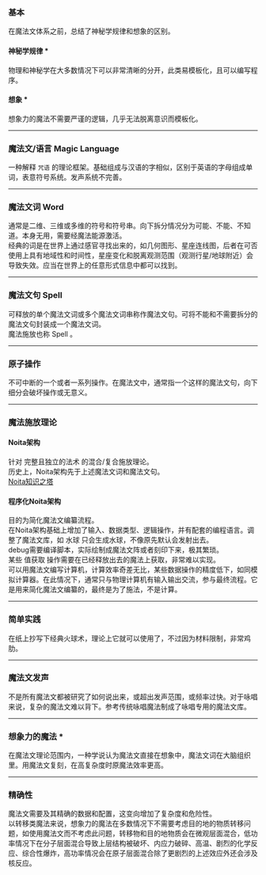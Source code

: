 
### 基本  
在魔法文体系之前，总结了神秘学规律和想象的区别。  
#### 神秘学规律 \*  
物理和神秘学在大多数情况下可以非常清晰的分开，此类易模板化，且可以编写程序。  
#### 想象 \*  
想象力的魔法不需要严谨的逻辑，几乎无法脱离意识而模板化。  

***
### 魔法文/语言 Magic Language  
一种解释 `咒语` 的理论框架。基础组成与汉语的字相似，区别于英语的字母组成单词，表意符号系统。发声系统不完善。  

***
### 魔法文词 Word  
通常是二维、三维或多维的符号和符号串。向下拆分情况分为可能、不能、不知道。本身无用，需要经魔法能源激活。  
经典的词是在世界上通过感官寻找出来的，如几何图形、星座连线图，后者在可否使用上具有地域性和时间性，星座变化和脱离观测范围（观测行星/地球附近）会导致失效。应当在世界上的任意形式信息中都可以找到。  

***
### 魔法文句 Spell  
可释放的单个魔法文词或多个魔法文词串称作魔法文句。可将不能和不需要拆分的魔法文句封装成一个魔法文词。  
魔法施放也称 Spell 。  

***
### 原子操作  
不可中断的一个或者一系列操作。在魔法文中，通常指一个这样的魔法文句，向下细分会破坏操作或无意义。  

***
### 魔法施放理论  
#### Noita架构  
针对 完整且独立的法术 的混合/复合施放理论。  
历史上，Noita架构先于上述魔法文词和魔法文句。  
[Noita知识之塔](https://www.bilibili.com/video/BV1Ft421H766/?share_source=copy_web&vd_source=2f4d360c71d1f75cdf430c67a76ae622)  

#### 程序化Noita架构  
目的为简化魔法文编纂流程。  
在Noita架构基础上增加了输入、数据类型、逻辑操作，并有配套的编程语言。调整了魔法文库，如 水球 只会生成水球，不像原先默认会发射出去。  
debug需要编译脚本，实际绘制成魔法文阵或者刻印下来，极其繁琐。  
某些 值获取 操作需要在已经释放出去的魔法上获取，非常难以实现。  
可以用魔法文编写计算机，计算效率奇差无比，某些数据操作的精度低下，如同模拟计算器。在此情况下，通常只与物理计算机有输入输出交流，参与最终流程。它是用来简化魔法文编纂的，最终是为了施法，不是计算。  

***
### 简单实践  
在纸上抄写下经典火球术，理论上它就可以使用了，不过因为材料限制，非常鸡肋。  

***
### 魔法文发声  
不是所有魔法文都被研究了如何说出来，或超出发声范围，或频率过快。对于咏唱来说，复杂的魔法文难以背下。参考传统咏唱魔法制成了咏唱专用的魔法文库。  

***
### 想象力的魔法 \*  
在魔法文理论范围内，一种学说认为魔法文直接在想象中，魔法文词在大脑组织里。用魔法文复刻，在高复杂度时原魔法效率更高。  

***
### 精确性  
魔法文需要及其精确的数据和配置，这变向增加了复杂度和危险性。  
以转移类魔法来说，想象力的魔法在多数情况下不需要考虑目的地的物质转移问题，如使用魔法文而不考虑此问题，转移物和目的地物质会在微观层面混合，低功率情况下在分子层面混合导致上层结构被破坏、内应力破碎、高温、剧烈的化学反应、综合性爆炸，高功率情况会在原子层面混合除了更剧烈的上述效应外还会涉及核反应。  
